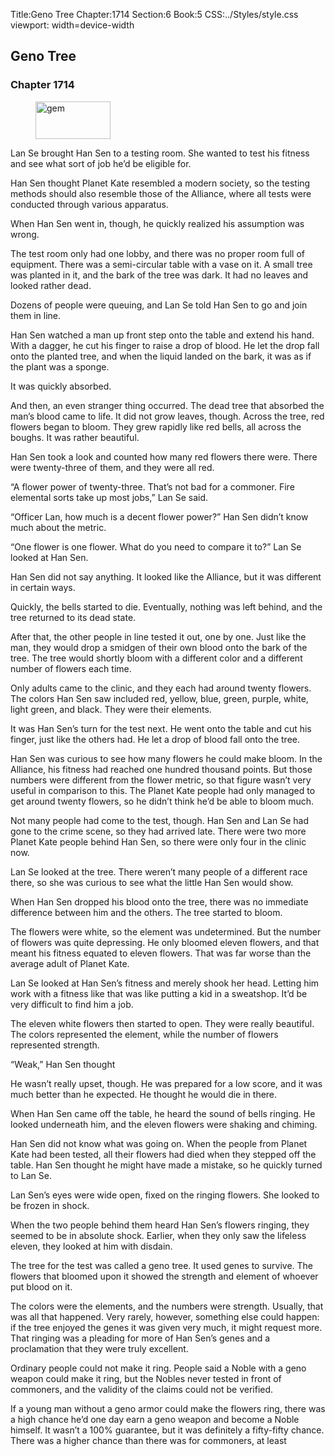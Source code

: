 Title:Geno Tree 
Chapter:1714 
Section:6 
Book:5 
CSS:../Styles/style.css 
viewport: width=device-width
  
## Geno Tree
### Chapter 1714 
<figure>
	<img src="../Images/gem.gif" alt="gem" id="gem" width="120" height="60" />
</figure>
  

  
  Lan Se brought Han Sen to a testing room. She wanted to test his fitness and see what sort of job he’d be eligible for.

Han Sen thought Planet Kate resembled a modern society, so the testing methods should also resemble those of the Alliance, where all tests were conducted through various apparatus.

When Han Sen went in, though, he quickly realized his assumption was wrong.

The test room only had one lobby, and there was no proper room full of equipment. There was a semi-circular table with a vase on it. A small tree was planted in it, and the bark of the tree was dark. It had no leaves and looked rather dead.

Dozens of people were queuing, and Lan Se told Han Sen to go and join them in line.

Han Sen watched a man up front step onto the table and extend his hand. With a dagger, he cut his finger to raise a drop of blood. He let the drop fall onto the planted tree, and when the liquid landed on the bark, it was as if the plant was a sponge.

It was quickly absorbed.

And then, an even stranger thing occurred. The dead tree that absorbed the man’s blood came to life. It did not grow leaves, though. Across the tree, red flowers began to bloom. They grew rapidly like red bells, all across the boughs. It was rather beautiful.

Han Sen took a look and counted how many red flowers there were. There were twenty-three of them, and they were all red.

“A flower power of twenty-three. That’s not bad for a commoner. Fire elemental sorts take up most jobs,” Lan Se said.

“Officer Lan, how much is a decent flower power?” Han Sen didn’t know much about the metric.

“One flower is one flower. What do you need to compare it to?” Lan Se looked at Han Sen.

Han Sen did not say anything. It looked like the Alliance, but it was different in certain ways.

Quickly, the bells started to die. Eventually, nothing was left behind, and the tree returned to its dead state.

After that, the other people in line tested it out, one by one. Just like the man, they would drop a smidgen of their own blood onto the bark of the tree. The tree would shortly bloom with a different color and a different number of flowers each time.

Only adults came to the clinic, and they each had around twenty flowers. The colors Han Sen saw included red, yellow, blue, green, purple, white, light green, and black. They were their elements.

It was Han Sen’s turn for the test next. He went onto the table and cut his finger, just like the others had. He let a drop of blood fall onto the tree.

Han Sen was curious to see how many flowers he could make bloom. In the Alliance, his fitness had reached one hundred thousand points. But those numbers were different from the flower metric, so that figure wasn’t very useful in comparison to this. The Planet Kate people had only managed to get around twenty flowers, so he didn’t think he’d be able to bloom much.

Not many people had come to the test, though. Han Sen and Lan Se had gone to the crime scene, so they had arrived late. There were two more Planet Kate people behind Han Sen, so there were only four in the clinic now.

Lan Se looked at the tree. There weren’t many people of a different race there, so she was curious to see what the little Han Sen would show.

When Han Sen dropped his blood onto the tree, there was no immediate difference between him and the others. The tree started to bloom.

The flowers were white, so the element was undetermined. But the number of flowers was quite depressing. He only bloomed eleven flowers, and that meant his fitness equated to eleven flowers. That was far worse than the average adult of Planet Kate.

Lan Se looked at Han Sen’s fitness and merely shook her head. Letting him work with a fitness like that was like putting a kid in a sweatshop. It’d be very difficult to find him a job.

The eleven white flowers then started to open. They were really beautiful. The colors represented the element, while the number of flowers represented strength.

“Weak,” Han Sen thought

He wasn’t really upset, though. He was prepared for a low score, and it was much better than he expected. He thought he would die in there.

When Han Sen came off the table, he heard the sound of bells ringing. He looked underneath him, and the eleven flowers were shaking and chiming.

Han Sen did not know what was going on. When the people from Planet Kate had been tested, all their flowers had died when they stepped off the table. Han Sen thought he might have made a mistake, so he quickly turned to Lan Se.

Lan Sen’s eyes were wide open, fixed on the ringing flowers. She looked to be frozen in shock.

When the two people behind them heard Han Sen’s flowers ringing, they seemed to be in absolute shock. Earlier, when they only saw the lifeless eleven, they looked at him with disdain.

The tree for the test was called a geno tree. It used genes to survive. The flowers that bloomed upon it showed the strength and element of whoever put blood on it.

The colors were the elements, and the numbers were strength. Usually, that was all that happened. Very rarely, however, something else could happen: if the tree enjoyed the genes it was given very much, it might request more. That ringing was a pleading for more of Han Sen’s genes and a proclamation that they were truly excellent.

Ordinary people could not make it ring. People said a Noble with a geno weapon could make it ring, but the Nobles never tested in front of commoners, and the validity of the claims could not be verified.

If a young man without a geno armor could make the flowers ring, there was a high chance he’d one day earn a geno weapon and become a Noble himself. It wasn’t a 100% guarantee, but it was definitely a fifty-fifty chance. There was a higher chance than there was for commoners, at least
